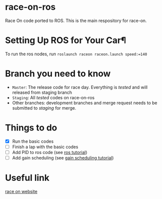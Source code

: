 # race-on-ros
Race On code ported to ROS. This is the main respository for race-on. 

# Setting Up ROS for Your Car¶

To run the ros nodes, run `roslaunch raceon raceon.launch speed:=140`

# Branch you need to know
- ```Master```: The release code for race day. Everything is *tested* and will released from staging branch
- ```Staging```: All *tested* codes on race-on-ros
- Other branches: development branches and merge request needs to be submitted to *staging* for merge.

# Things to do
- [x] Run the basic codes
- [ ] Finish a lap with the basic codes
- [ ] Add PID to ros code (see [ros tutorial](https://raceon.io/workshops/1_ros/))
- [ ] Add gain scheduling (see [gain scheduling tutorial](https://raceon.io/workshops/2_gain_scheduling/))

# Useful link
[race on website](https://raceon.io/)
